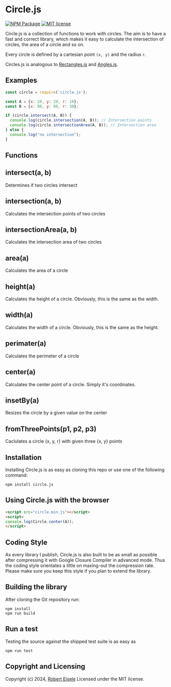 # Circle.js

[![NPM Package](https://img.shields.io/npm/v/circle.js.svg?style=flat)](https://npmjs.org/package/circle.js "View this project on npm")
[![MIT license](http://img.shields.io/badge/license-MIT-brightgreen.svg)](http://opensource.org/licenses/MIT)


Circle.js is a collection of functions to work with circles. The aim is to have a fast and correct library, which makes it easy to calculate the intersection of circles, the area of a circle and so on.

Every circle is defined by a cartesian point `(x, y)` and the radius `r`.

Circles.js is analogous to [Rectangles.js](https://github.com/infusion/Rectangles.js) and [Angles.js](https://github.com/infusion/Angles.js).

## Examples


```javascript
const circle = require('circle.js');

const A = {x: 20, y: 20, r: 10};
const B = {x: 80, y: 80, r: 30};

if (circle.intersect(A, B)) {
  console.log(circle.intersection(A, B)); // Intersection points
  console.log(circle.intersectionArea(A, B)); // Intersection area
} else {
  console.log("no intersection");
}
```

## Functions


intersect(a, b)
---
Determines if two circles intersect

intersection(a, b)
---
Calculates the intersection points of two circles

intersectionArea(a, b)
---
Calculates the intersection area of two circles

area(a)
---
Calculates the area of a circle

height(a)
---
Calculates the height of a circle. Obviously, this is the same as the width.

width(a)
---
Calculates the width of a circle. Obviously, this is the same as the height.

perimater(a)
---
Calculates the perimeter of a circle

center(a)
---
Calculates the center point of a circle. Simply it's coordinates.

insetBy(a)
---
Resizes the circle by a given value on the center

fromThreePoints(p1, p2, p3)
---
Caclulates a circle {x, y, r} with given three {x, y} points

## Installation

Installing Circle.js is as easy as cloning this repo or use one of the following command:

```
npm install circle.js
```


## Using Circle.js with the browser

```html
<script src="circle.min.js"></script>
<script>
console.log(Circle.center(A));
</script>
```



## Coding Style

As every library I publish, Circle.js is also built to be as small as possible after compressing it with Google Closure Compiler in advanced mode. Thus the coding style orientates a little on maxing-out the compression rate. Please make sure you keep this style if you plan to extend the library.

## Building the library

After cloning the Git repository run:

```
npm install
npm run build
```

## Run a test

Testing the source against the shipped test suite is as easy as

```
npm run test
```

## Copyright and Licensing

Copyright (c) 2024, [Robert Eisele](https://raw.org/)
Licensed under the MIT license.
